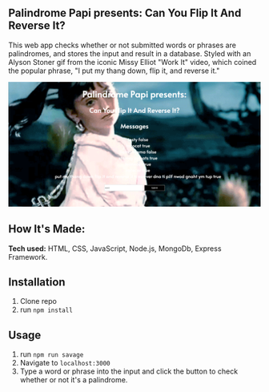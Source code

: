 ## Palindrome Papi presents: Can You Flip It And Reverse It?
This web app checks whether or not submitted words or phrases are palindromes, and stores the input and result in a database.  Styled with an Alyson Stoner gif from the iconic Missy Elliot "Work It" video, which coined the popular phrase, "I put my thang down, flip it, and reverse it."

![alt tag](https://github.com/anthonybetances/PalindromePapi/blob/master/Screen%20Shot%202019-11-16%20at%208.08.59%20PM.png)
## How It's Made:
**Tech used:** HTML, CSS, JavaScript, Node.js, MongoDb, Express Framework.

## Installation

1. Clone repo
2. run `npm install`

## Usage

1. run `npm run savage`
2. Navigate to `localhost:3000`
3. Type a word or phrase into the input and click the button to check whether or not it's a palindrome.
